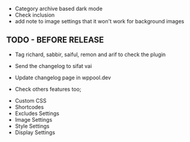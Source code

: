 * Category archive based dark mode
* Check inclusion
* add note to image settings that it won't work for background images



TODO - BEFORE RELEASE
--------------------
* Tag richard, sabbir, saiful, remon and arif to check the plugin
* Send the changelog to sifat vai
* Update changelog page in wppool.dev

* Check others features too;
- Custom CSS
- Shortcodes
- Excludes Settings
- Image Settings
- Style Settings
- Display Settings